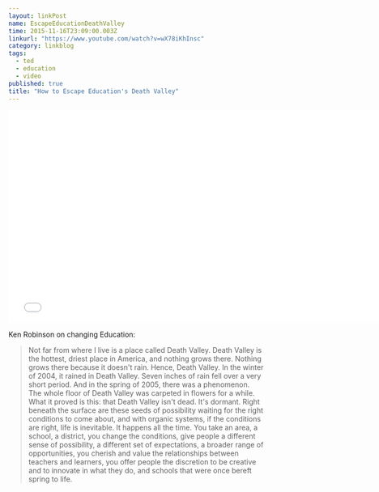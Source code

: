 ```yaml
---
layout: linkPost
name: EscapeEducationDeathValley
time: 2015-11-16T23:09:00.003Z
linkurl: "https://www.youtube.com/watch?v=wX78iKhInsc"
category: linkblog
tags: 
  - ted
  - education
  - video
published: true
title: "How to Escape Education's Death Valley"
---
```


<iframe width="750" height="422" src="//www.youtube.com/embed/wX78iKhInsc" frameborder="0" allowfullscreen></iframe>

Ken Robinson on changing Education: 

> Not far from where I live is a place called Death Valley. Death Valley is the hottest, driest place in America, and nothing grows there. Nothing grows there because it doesn't rain. Hence, Death Valley. In the winter of 2004, it rained in Death Valley. Seven inches of rain fell over a very short period. And in the spring of 2005, there was a phenomenon. The whole floor of Death Valley was carpeted in flowers for a while. What it proved is this: that Death Valley isn't dead. It's dormant. Right beneath the surface are these seeds of possibility waiting for the right conditions to come about, and with organic systems, if the conditions are right, life is inevitable. It happens all the time. You take an area, a school, a district, you change the conditions, give people a different sense of possibility, a different set of expectations, a broader range of opportunities, you cherish and value the relationships between teachers and learners, you offer people the discretion to be creative and to innovate in what they do, and schools that were once bereft spring to life. 
